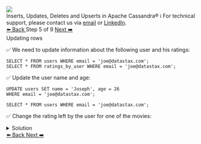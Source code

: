 <!-- TOP -->
<div class="top">
  <img class="scenario-academy-logo" src="https://datastax-academy.github.io/katapod-shared-assets/images/ds-academy-2023.svg" />
  <div class="scenario-title-section">
    <span class="scenario-title">Inserts, Updates, Deletes and Upserts in Apache Cassandra®</span>
    <span class="scenario-subtitle">ℹ️ For technical support, please contact us via <a href="mailto:aleksandr.volochnev@datastax.com">email</a> or <a href="https://dtsx.io/aleks">LinkedIn</a>.</span>
  </div>
</div>

<!-- NAVIGATION -->
<div id="navigation-top" class="navigation-top">
 <a href='command:katapod.loadPage?[{"step":"step4-astra"}]'
   class="btn btn-dark navigation-top-left">⬅️ Back
 </a>
<span class="step-count"> Step 5 of 9</span>
 <a href='command:katapod.loadPage?[{"step":"step6-astra"}]'
    class="btn btn-dark navigation-top-right">Next ➡️
  </a>
</div>

<!-- CONTENT -->

<div class="step-title">Updating rows</div>

✅ We need to update information about the following user and his ratings:
```
SELECT * FROM users WHERE email = 'joe@datastax.com';
SELECT * FROM ratings_by_user WHERE email = 'joe@datastax.com';
```

✅ Update the user name and age:
```
UPDATE users SET name = 'Joseph', age = 26
WHERE email = 'joe@datastax.com';

SELECT * FROM users WHERE email = 'joe@datastax.com';
```

✅ Change the rating left by the user for one of the movies:
<details>
  <summary>Solution</summary>

```
UPDATE ratings_by_user SET rating = 3 
WHERE email = 'joe@datastax.com'
  AND title = 'Alice in Wonderland'
  AND year  = 2010;

SELECT * FROM ratings_by_user WHERE email = 'joe@datastax.com';
```

</details>

<!-- NAVIGATION -->
<div id="navigation-bottom" class="navigation-bottom">
 <a href='command:katapod.loadPage?[{"step":"step4-astra"}]'
   class="btn btn-dark navigation-bottom-left">⬅️ Back
 </a>
 <a href='command:katapod.loadPage?[{"step":"step6-astra"}]'
    class="btn btn-dark navigation-bottom-right">Next ➡️
  </a>
</div>

